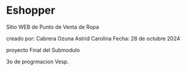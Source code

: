 # Eshopper
Sitio WEB de Punto de Venta de Ropa


creado por: Cabrera Ozuna Astrid Carolina 
Fecha: 28 de octubre 2024

proyecto Final del Submodulo 

3o de progrmacion Vesp. 
